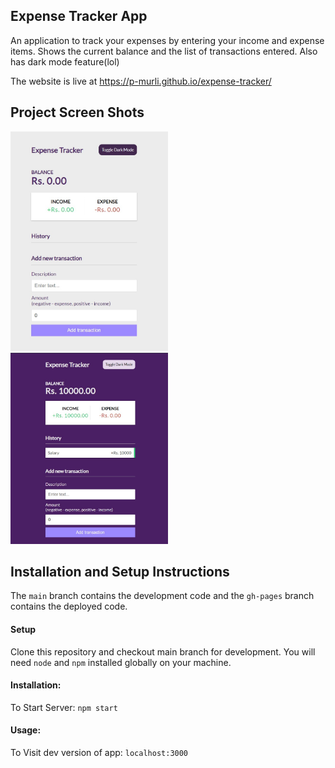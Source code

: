 
## Expense Tracker App

An application to track your expenses by entering your income and expense items. Shows the current balance and the list of transactions entered.
Also has dark mode feature(lol)

The website is live at https://p-murli.github.io/expense-tracker/

## Project Screen Shots

<img src="https://github.com/p-murli/expense-tracker/blob/main/assets/expense_light.jpg" width=50%> <img src="https://github.com/p-murli/expense-tracker/blob/main/assets/expense_dark.jpg" width=50%>


## Installation and Setup Instructions

The `main` branch contains the development code and the `gh-pages` branch contains the deployed code.

#### Setup

Clone this repository and checkout main branch for development.
You will need `node` and `npm` installed globally on your machine.

#### Installation:

To Start Server: `npm start`

#### Usage:
To Visit dev version of app: `localhost:3000`


